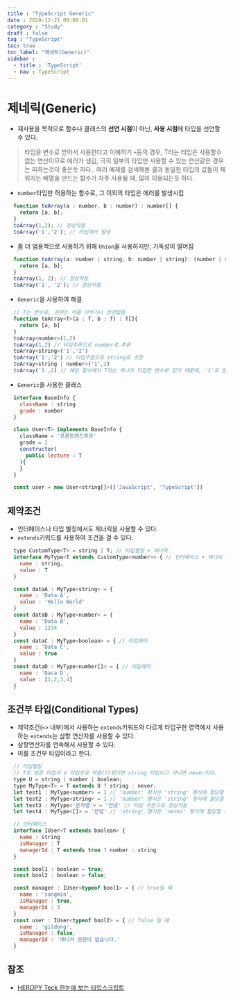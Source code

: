 ```yaml
---
title : "TypeScript Generic"
date : 2020-12-21 00:00:01
category : "Study"
draft : false
tag : "TypeScript"
toc: true
toc_label: "제네릭(Generic)"
sidebar : 
  - title : 'TypeScript'
  - nav : TypeScript
--- 
```

# 제네릭(Generic)
* 재사용을 목적으로 함수나 클래스의 <b>선언 시점</b>이 아닌, <b>사용 시점</b>에 타입을 선언할 수 있다.
> 타입을 변수로 받아서 사용한다고 이해하기
> `+`등의 경우, T라는 타입은 사용할수 없는 연산이므로 에러가 생김, 극히 일부의 타입만 사용할 수 있는 연산같은 경우는 피하는것이 좋은듯 하다..
> 여러 예제를 검색해본 결과 동일한 타입의 값들이 채워지는 배열을 만드는 함수가 자주 사용될 때, 많이 이용되는듯 하다.
* `number`타입만 허용하는 함수로, 그 이외의 타입은 에러를 발생시킴
```javascript
  function toArray(a : number, b : number) : number[] {
    return [a, b];
  }
  toArray(1,2); // 정상작동
  toArray('1','2'); // 타입에러 발생
```

* 좀 더 범용적으로 사용하기 위해 `Union`을 사용하지만, 가독성이 떨어짐
```javascript
  function toArray(a: number | string, b: number | string): (number | string)[] {
    return [a, b];
  }
  toArray(1, 2); // 정상작동
  toArray('1', '2'); // 정상작동
```

* `Generic`을 사용하여 해결.
```javascript
  // T는 변수로, 원하는 이름 아무거나 상관없음
  function toArray<T>(a : T, b : T) : T[]{
    return [a, b]
  }
  toArray<number>(1,2)
  toArray(1,2) // 타입추론으로 number로 추론
  toArray<string>('1','2')
  toArray('1','2') // 타입추론으로 string로 추론
  toArray<string | number>('1',2)
  toArray('1',2) // 해당 함수에서 T라는 하나의 타입만 변수로 있기 때문에, '1'로 문자열로 추론하고, 2에서 타입에러가 발생함
```

* `Generic`을 사용한 클래스
```javascript
  interface BaseInfo {
    className : string
    grade : number
  }

  class User<T> implements BaseInfo {
    className = '프론트엔드학과'
    grade = 2
    constructor(
      public lecture : T
    ){
    }
  }

  const user = new User<string[]>(['JavaScript', 'TypeScript'])
```

## 제약조건
* 인터페이스나 타입 별칭에서도 제너릭을 사용할 수 있다.
* `extends`키워드를 사용하여 조건을 걸 수 있다.
```javascript
  type CustomType<T> = string | T; // 타입별칭 + 제너릭
  interface MyType<T extends CustomType<number>> { // 인터페이스 + 제너릭 + 제약조건
    name : string,
    value : T
  }

  const dataA : MyType<string> = {
    name : 'Data A',
    value : 'Hello World'
  }
  const dataB : MyType<number> = {
    name : 'Data B',
    value : 1234
  }
  const dataC : MyType<boolean> = { // 타입에러
    name : 'Data C',
    value : true
  }
  const dataD : MyType<number[]> = { // 타입에러
    name : 'Daca D',
    value : [1,2,3,4]
  }
```

## 조건부 타입(Conditional Types)
* 제약조건(`<>` 내부)에서 사용하는 `extends`키워드와 다르게 타입구현 영역에서 사용하는 `extends`는 삼항 연산자를 사용할 수 있다.
* 삼항연산자를 연속해서 사용할 수 있다.
* 이를 조건부 타입이라고 한다.
```javascript
  // 타입별칭
  // T로 받은 타입이 U 타입으로 허용(?)된다면 string 타입이고 아니면 never이다.
  type U = string | number | boolean;
  type MyType<T> = T extends U ? string : never;
  let test1 : MyType<number> = 1 // 'number' 형식은 'string' 형식에 할당할 수 없습니다.ts(2322)
  let test2 : MyType<string> = 1 // 'number' 형식은 'string' 형식에 할당할 수 없습니다.ts(2322)
  let test3 : MyType<'문자열'> = '안녕' // 타입 추론으로 정상작동
  let test4 : MyType<[]> = '안녕' // 'string' 형식은 'never' 형식에 할당할 수 없습니다.ts(2322)

  // 인터페이스
  interface IUser<T extends boolean> {
    name : string
    isManager : T
    managerId : T extends true ? number : string
  }

  const bool1 : boolean = true;
  const bool2 : boolean = false;

  const manager : IUser<typeof bool1> = { // true일 때
    name : 'sangmin',
    isManager : true,
    managerId : 3
  }
  const user : IUser<typeof bool2> = { // false 일 때
    name : 'gildong',
    isManager : false,
    managerId : '매니저 권한이 없습니다.'
  }
```

## 참조
* [HEROPY Teck 한눈에 보는 타입스크립트](https://heropy.blog/2020/01/27/typescript/)